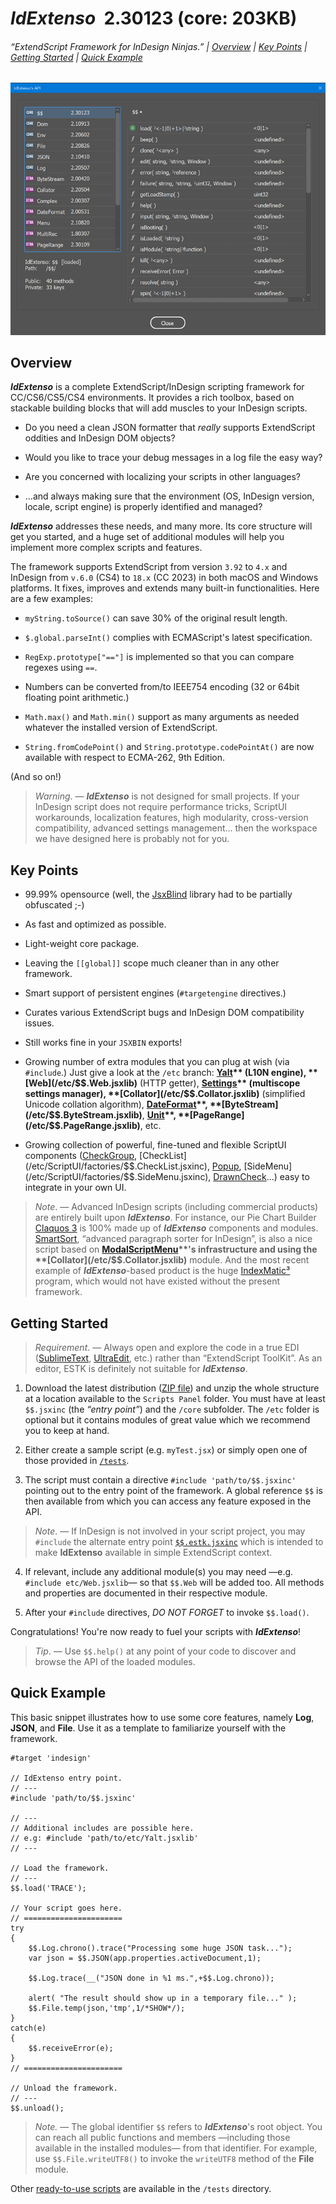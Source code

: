 # *IdExtenso*  2.30123  (core: 203KB)

###### *“ExtendScript Framework for InDesign Ninjas.”* | [Overview](#overview) | [Key Points](#key-points) | [Getting Started](#getting-started) | [Quick Example](#quick-example)

![IdExtenso's API](screenshot.png)

## Overview

***IdExtenso*** is a complete ExtendScript/InDesign scripting framework for CC/CS6/CS5/CS4 environments. It provides a rich toolbox, based on stackable building blocks that will add muscles to your InDesign scripts.

* Do you need a clean JSON formatter that *really* supports ExtendScript oddities and InDesign DOM objects?

* Would you like to trace your debug messages in a log file the easy way?

* Are you concerned with localizing your scripts in other languages?

* …and always making sure that the environment (OS, InDesign version, locale, script engine) is properly identified and managed?

***IdExtenso*** addresses these needs, and many more. Its core structure will get you started, and a huge set of additional modules will help you implement more complex scripts and features.

The framework supports ExtendScript from version `3.92` to `4.x` and InDesign from `v.6.0` (CS4) to `18.x` (CC 2023) in both macOS and Windows platforms. It fixes, improves and extends many built-in functionalities. Here are a few examples:

* `myString.toSource()` can save 30% of the original result length.

* `$.global.parseInt()` complies with ECMAScript's latest specification.

* `RegExp.prototype["=="]` is implemented so that you can compare regexes using `==`.

* Numbers can be converted from/to IEEE754 encoding (32 or 64bit floating point arithmetic.)

* `Math.max()` and `Math.min()` support as many arguments as needed whatever the installed version of ExtendScript.

* `String.fromCodePoint()` and `String.prototype.codePointAt()` are now available with respect to ECMA-262, 9th Edition.

(And so on!)

> *Warning*. — ***IdExtenso*** is not designed for small projects. If your InDesign script does not require performance tricks, ScriptUI workarounds, localization features, high modularity, cross-version compatibility, advanced settings management... then the workspace we have designed here is probably not for you.

## Key Points

- 99.99% opensource (well, the [JsxBlind](/tools/JsxBlindLib.jsxinc) library had to be partially obfuscated ;-)

- As fast and optimized as possible.

- Light-weight core package.

- Leaving the `[[global]]` scope much cleaner than in any other framework.

- Smart support of persistent engines (`#targetengine` directives.)

- Curates various ExtendScript bugs and InDesign DOM compatibility issues.

- Still works fine in your `JSXBIN` exports!

- Growing number of extra modules that you can plug at wish (via `#include`.) Just give a look at the `/etc` branch: **[Yalt](/etc/$$.Yalt.jsxlib)** (L10N engine), **[Web](/etc/$$.Web.jsxlib)** (HTTP getter), **[Settings](/etc/$$.Settings.jsxlib)** (multiscope settings manager), **[Collator](/etc/$$.Collator.jsxlib)** (simplified Unicode collation algorithm), **[DateFormat](/etc/$$.DateFormat.jsxlib)**, **[ByteStream](/etc/$$.ByteStream.jsxlib)**, **[Unit](/etc/$$.Unit.jsxlib)**, **[PageRange](/etc/$$.PageRange.jsxlib)**, etc.

- Growing collection of powerful, fine-tuned and flexible ScriptUI components ([CheckGroup](/etc/ScriptUI/factories/$$.CheckGroup.jsxinc), [CheckList](/etc/ScriptUI/factories/$$.CheckList.jsxinc), [Popup](/etc/ScriptUI/factories/$$.Popup.jsxinc), [SideMenu](/etc/ScriptUI/factories/$$.SideMenu.jsxinc), [DrawnCheck](/etc/ScriptUI/factories/$$.DrawnCheck.jsxinc)...) easy to integrate in your own UI.

> *Note*. — Advanced InDesign scripts (including commercial products) are entirely built upon ***IdExtenso***. For instance, our Pie Chart Builder [Claquos 3](http://www.indiscripts.com/category/projects/Claquos) is 100% made up of ***IdExtenso*** components and modules. [SmartSort](https://www.indiscripts.com/category/projects/SmartSort), “advanced paragraph sorter for InDesign”, is also a nice script based on **[ModalScriptMenu](/etc/$$.ModalScriptMenu.jsxlib)**'s infrastructure and using the **[Collator](/etc/$$.Collator.jsxlib)** module. And the most recent example of ***IdExtenso***-based product is the huge [IndexMatic³](https://indiscripts.com/category/projects/IndexMatic) program, which would not have existed without the present framework.

## Getting Started

> *Requirement*. — Always open and explore the code in a true EDI ([SublimeText](https://www.sublimetext.com), [UltraEdit](http://www.ultraedit.com), etc.) rather than “ExtendScript ToolKit”. As an editor, ESTK is definitely not suitable for ***IdExtenso***.

1. Download the latest distribution ([ZIP file](https://github.com/indiscripts/IdExtenso/archive/master.zip)) and unzip the whole structure at a location available to the `Scripts Panel` folder. You must have at least `$$.jsxinc` (the _“entry point”_) and the `/core` subfolder. The `/etc` folder is optional but it contains modules of great value which we recommend you to keep at hand.

2. Either create a sample script (e.g. `myTest.jsx`) or simply open one of those provided in [`/tests`](tests). 

3. The script must contain a directive `#include 'path/to/$$.jsxinc'` pointing out to the entry point of the framework. A global reference `$$` is then available from which you can access any feature exposed in the API.

> *Note*. — If InDesign is not involved in your script project, you may `#include` the alternate entry point [`$$.estk.jsxinc`]($$.estk.jsxinc) which is intended to make **IdExtenso** available in simple ExtendScript context.

4. If relevant, include any additional module(s) you may need —e.g. `#include etc/Web.jsxlib`— so that `$$.Web` will be added too. All methods and properties are documented in their respective module.

5. After your `#include` directives, *DO NOT FORGET* to invoke `$$.load()`.

Congratulations! You're now ready to fuel your scripts with ***IdExtenso***!

> *Tip*. — Use `$$.help()` at any point of your code to discover and browse the API of the loaded modules.

## Quick Example

This basic snippet illustrates how to use some core features, namely **Log**, **JSON**, and **File**. Use it as a template to familiarize yourself with the framework.

    #target 'indesign'

    // IdExtenso entry point.
    // ---
    #include 'path/to/$$.jsxinc'

    // ---
    // Additional includes are possible here.
    // e.g: #include 'path/to/etc/Yalt.jsxlib'
    // ---

    // Load the framework.
    // ---
    $$.load('TRACE');

    // Your script goes here.
    // ======================
    try
    {
	    $$.Log.chrono().trace("Processing some huge JSON task...");
	    var json = $$.JSON(app.properties.activeDocument,1);

	    $$.Log.trace(__("JSON done in %1 ms.",+$$.Log.chrono));
	
	    alert( "The result should show up in a temporary file..." );
	    $$.File.temp(json,'tmp',1/*SHOW*/);
    }
    catch(e)
    {
	    $$.receiveError(e);
    }
    // ======================

    // Unload the framework.
    // ---
    $$.unload();

> _Note._ — The global identifier `$$` refers to ***IdExtenso***'s root object. You can reach all public functions and members —including those available in the installed modules— from that identifier. For example, use `$$.File.writeUTF8()` to invoke the `writeUTF8` method of the **File** module.

Other [ready-to-use scripts](tests) are available in the `/tests` directory.
